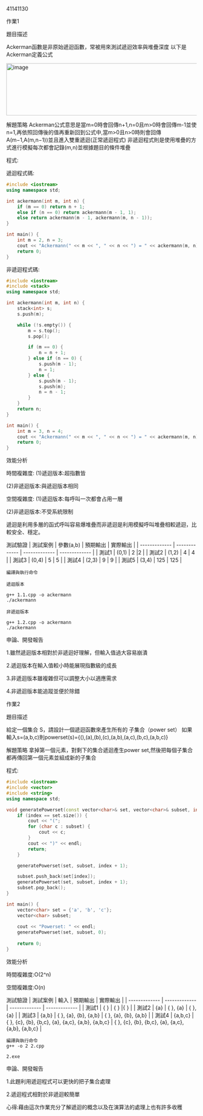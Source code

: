 41141130

作業1

題目描述

Ackerman函數是非原始遞迴函數，常被用來測試遞迴效率與堆疊深度
以下是Ackerman定義公式

<img width="734" height="138" alt="image" src="https://github.com/user-attachments/assets/65f47d7d-c53a-4560-af73-351ebda20d55" />

解題策略
Ackerman公式意思是當m=0時會回傳n+1,n=0且m>0時會回傳m-1並使n=1,再依照回傳後的值再重新回到公式中,當m>0且n>0時則會回傳A(m−1,A(m,n−1))並且進入雙重遞迴(正常遞迴程式)
非遞迴程式則是使用堆疊的方式進行模擬每次都會記錄(m,n)並根據題目的條件堆疊

程式:

遞迴程式碼:
```cpp
#include <iostream>
using namespace std;

int ackermann(int m, int n) {
    if (m == 0) return n + 1;
    else if (n == 0) return ackermann(m - 1, 1);
    else return ackermann(m - 1, ackermann(m, n - 1));
}

int main() {
    int m = 2, n = 3;
    cout << "Ackermann(" << m << ", " << n << ") = " << ackermann(m, n) << endl;
    return 0;
}
```
非遞迴程式碼:
```cpp
#include <iostream>
#include <stack>
using namespace std;

int ackermann(int m, int n) {
    stack<int> s;
    s.push(m);

    while (!s.empty()) {
        m = s.top();
        s.pop();

        if (m == 0) {
            n = n + 1;
        } else if (n == 0) {
            s.push(m - 1);
            n = 1;
        } else {
            s.push(m - 1);
            s.push(m);
            n = n - 1;
        }
    }
    return n;
}

int main() {
    int m = 3, n = 4;
    cout << "Ackermann(" << m << ", " << n << ") = " << ackermann(m, n) << endl;
    return 0;
}
```
效能分析

時間複雜度:
(1)遞迴版本:超指數皆

(2)非遞迴版本:與遞迴版本相同

空間複雜度:
(1)遞迴版本:每呼叫一次都會占用一層

(2)非遞迴版本:不受系統限制

遞迴是利用多層的函式呼叫容易爆堆疊而非遞迴是利用模擬呼叫堆疊相較遞迴，比較安全、穩定。


測試驗證
| 測試案例       | 參數(a,b)     | 預期輸出       | 實際輸出      |
| ------------- | ------------- | ------------- | ------------- |
| 測試1         | (0,1)         | 2             |2              |
| 測試2         | (1,2)         | 4             | 4             |
| 測試3         | (0,4)         | 5             | 5             |
| 測試4         | (2,3)         | 9             | 9             |
| 測試5         | (3,4)         | 125           | 125           |

```
編譯與執行命令

遞迴版本

g++ 1.1.cpp -o ackermann
./ackermann

非遞迴版本

g++ 1.2.cpp -o ackermann
./ackermann

```
申論、開發報告

1.雖然遞迴版本相對於非遞迴好理解，但輸入值過大容易崩潰

2.遞迴版本在輸入值較小時能展現指數級的成長

3.非遞迴版本雖複雜但可以調整大小以適應需求

4.非遞迴版本能追蹤並便於除錯

作業2

題目描述

給定一個集合 S，請設計一個遞迴函數來產生所有的 子集合（power set）
如果輸入s=(a,b,c)則powerset(s)={(),(a),(b),(c),(a,b),(a,c),(b,c),(a,b,c)}

解題策略
拿掉第一個元素，對剩下的集合遞迴產生power set,然後把每個子集合都再傳回第一個元素並組成新的子集合

程式:
```cpp
#include <iostream>
#include <vector>
#include <string>
using namespace std;

void generatePowerset(const vector<char>& set, vector<char>& subset, int index) {
    if (index == set.size()) {
        cout << "(";
        for (char c : subset) {
            cout << c;
        }
        cout << ")" << endl;
        return;
    }

    generatePowerset(set, subset, index + 1);

    subset.push_back(set[index]);
    generatePowerset(set, subset, index + 1);
    subset.pop_back();
}

int main() {
    vector<char> set = {'a', 'b', 'c'};
    vector<char> subset;
    
    cout << "Powerset: " << endl;
    generatePowerset(set, subset, 0);
    
    return 0;
}
```
效能分析

時間複雜度:O(2^n)

空間複雜度:O(n)

測試驗證
| 測試案例       | 輸入           | 預期輸出       | 實際輸出      |
| ------------- | ------------- | ------------- | ------------- |
| 測試1         | { }           | { }          |{ }         |
| 測試2         | {a}        | { }, {a}             | { }, {a}             |
| 測試3         | {a,b}         | { }, {a}, {b}, {a,b}             | { }, {a}, {b}, {a,b}             |
| 測試4         | {a,b,c}        | { }, {c}, {b}, {b,c}, {a}, {a,c}, {a,b}, {a,b,c}             | { }, {c}, {b}, {b,c}, {a}, {a,c}, {a,b}, {a,b,c}             |
```
編譯與執行命令
g++ -o 2 2.cpp

2.exe
```
申論、開發報告

1.此題利用遞迴程式可以更快的把子集合處理

2.遞迴程式相對於非遞迴較簡單

心得:藉由這次作業充分了解遞迴的概念以及在演算法的處理上也有許多收穫
